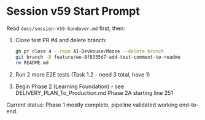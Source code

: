 # Session v59 Start Prompt

Read `docs/session-v59-handover.md` first, then:

1. Close test PR #4 and delete branch:
   ```bash
   gh pr close 4 --repo AI-DevHouse/Moose --delete-branch
   git branch -D feature/wo-8f8335d7-add-test-comment-to-readme
   rm README.md
   ```

2. Run 2 more E2E tests (Task 1.2 - need 3 total, have 1)

3. Begin Phase 2 (Learning Foundation) - see DELIVERY_PLAN_To_Production.md Phase 2A starting line 251

Current status: Phase 1 mostly complete, pipeline validated working end-to-end.
